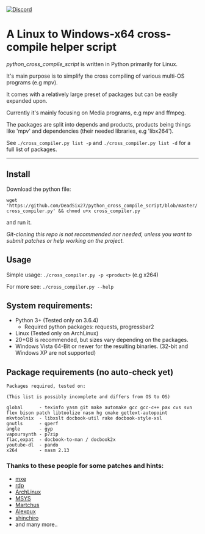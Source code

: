 [![Discord](https://img.shields.io/badge/Discord-Join-blue.svg)](https://discord.gg/gAvufS2)

# A Linux to Windows-x64 cross-compile helper script

_python_cross_compile_script_ is written in Python primarily for Linux.

It's main purpose is to simplify the cross compiling of various multi-OS programs (e.g mpv).

It comes with a relatively large preset of packages but can be easily expanded upon.

Currently it's mainly focusing on Media programs, e.g mpv and ffmpeg.

The packages are split into depends and products, products being things like 'mpv' and dependencies (their needed libraries, e.g 'libx264').

See `./cross_compiler.py list -p` and `./cross_compiler.py list -d` for a full list of packages.

---

## **Install**

Download the python file:

`wget 'https://github.com/DeadSix27/python_cross_compile_script/blob/master/cross_compiler.py' && chmod u+x cross_compiler.py`

and run it.

_Git-cloning this repo is not recommended nor needed, unless you want to submit patches or help working on the project._

## **Usage**

Simple usage: `./cross_compiler.py -p <product>` (e.g x264)

For more see: `./cross_compiler.py --help`

## **System requirements:**

* Python 3+ (Tested only on 3.6.4)
  * Required python packages: requests, progressbar2
* Linux (Tested only on ArchLinux)
* 20+GB is recommended, but sizes vary depending on the packages.
* Windows Vista 64-Bit or newer for the resulting binaries. (32-bit and Windows XP are not supported)

## **Package requirements (no auto-check yet)**
```
Packages required, tested on:

(This list is possibly incomplete and differs from OS to OS)

global      - texinfo yasm git make automake gcc gcc-c++ pax cvs svn flex bison patch libtoolize nasm hg cmake gettext-autopoint
mkvtoolnix  - libxslt docbook-util rake docbook-style-xsl
gnutls      - gperf
angle       - gyp
vapoursynth - p7zip
flac,expat  - docbook-to-man / docbook2x
youtube-dl  - pando
x264        - nasm 2.13
```

### Thanks to these people for some patches and hints:

- [mxe](https://github.com/mxe/mxe)
- [rdp](https://github.com/rdp/ffmpeg-windows-build-helpers)
- [ArchLinux](https://aur.archlinux.org/packages/)
- [MSYS](https://github.com/Alexpux/MSYS2-packages/)
- [Martchus](https://github.com/Martchus/PKGBUILDs/commits/master)
- [Alexpux](https://github.com/Alexpux/MINGW-packages)
- [shinchiro](https://github.com/shinchiro/mpv-winbuild-cmake)
- and many more..
